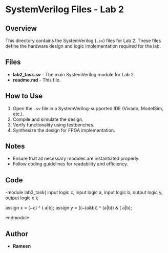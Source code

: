 # SystemVerilog Files - Lab 2

## Overview
This directory contains the SystemVerilog (`.sv`) files for Lab 2. These files define the hardware design and logic implementation required for the lab.

## Files
- **lab2_task.sv** - The main SystemVerilog module for Lab 2.
- **readme.md** - This file.

## How to Use
1. Open the `.sv` file in a SystemVerilog-supported IDE (Vivado, ModelSim, etc.).
2. Compile and simulate the design.
3. Verify functionality using testbenches.
4. Synthesize the design for FPGA implementation.

## Notes
- Ensure that all necessary modules are instantiated properly.
- Follow coding guidelines for readability and efficiency.
## Code
-module lab3_task( input logic c,
    input logic a,
input logic b,
output logic y,
output logic x
);

   assign x = (~c) ^ ( a|b);
   assign y = ((~(a&b)) ^ (a|b)) & ( a|b);

endmodule

## Author
- **Rameen**


